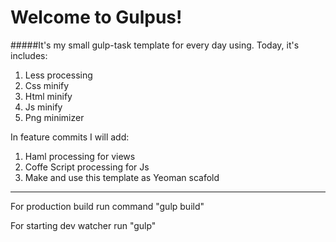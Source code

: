 # Welcome to Gulpus!
#####It's my small gulp-task template for every day using.
Today, it's includes:
 1. Less processing
 2. Css minify
 3. Html minify
 4. Js minify
 5. Png minimizer

In feature commits I will add:
 1. Haml processing for views 
 2. Coffe Script processing for Js
 3. Make and use this template as Yeoman scafold

***

For production build run command "gulp build"

For starting dev watcher run "gulp"
